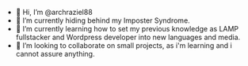 - 👋 Hi, I’m @archraziel88
- 👀 I’m currently hiding behind my Imposter Syndrome.
- 🌱 I’m currently learning how to set my previous knowledge as LAMP fullstacker and Wordpress developer into new languages and media.
- 💞️ I’m looking to collaborate on small projects, as i'm learning and i cannot assure anything.



<!---
archraziel88/archraziel88 is a ✨ special ✨ repository because its `README.md` (this file) appears on your GitHub profile.
You can click the Preview link to take a look at your changes.
--->
